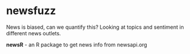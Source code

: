# newsfuzz

News is biased, can we quantify this? Looking at topics and sentiment in different news outlets.

**newsR** - an R package to get news info from newsapi.org
